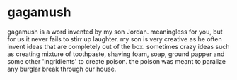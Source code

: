 # gagamush
gagamush is a word invented by my son Jordan. meaningless for you, but for us it never fails to stirr up laughter.
my son is very creative as he often invent ideas that are completely out of the box. sometimes crazy ideas such as creating mixture of toothpaste, shaving foam, soap, ground papper and some other 'ingridients' to create poison. the poison was meant to paralize any burglar break through our house.
